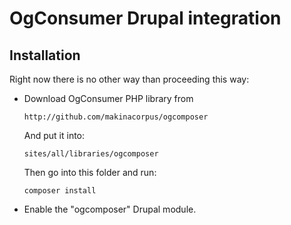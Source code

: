 # OgConsumer Drupal integration

## Installation

Right now there is no other way than proceeding this way:

 *  Download OgConsumer PHP library from

        http://github.com/makinacorpus/ogcomposer
    
    And put it into:

        sites/all/libraries/ogcomposer

    Then go into this folder and run:

        composer install

 *  Enable the "ogcomposer" Drupal module.


